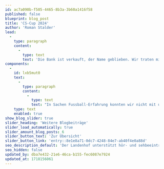 ```yaml
---
id: ac7a090b-f505-4465-8b3a-3b60a1416f58
published: false
blueprint: blog_post
title: 'CS-Cup 2024'
author: 'Roman Stalder'
lead:
  -
    type: paragraph
    content:
      -
        type: text
        text: 'Die Bank ist verkauft, der Name geblieben. Wir traten mit einer Mädchenmannschaft auf den Fussballplätzen in Brugg an und hofften auf einen trockenen Tag.'
components:
  -
    id: lxb5mut0
    text:
      -
        type: paragraph
        content:
          -
            type: text
            text: "In Sachen Fussball-Erfahrung konnten wir nicht mit unseren Gegnerinnen mithalten. Am Einsatz lag es nicht. Von Spiel zu Spiel gewöhnten sich unsere Spielerinnen an das physische Spiel der Gegnerinnen, entwickelten ein besseres taktisches Verständnis und es gelang ein besseres Zusammenspiel. Wir waren vor allem mit dem Verteidigen beschäftigt. Leider verletzte sich Torhüterin Desideria bei einer Abwehr unglücklich am Finger. Später fand man heraus, dass ein Knochen gebrochen war. Der ersehnte Sieg blieb aus und wir reisten nach dem ersten Spiel in der K.O.-Runde wieder heimwärts. Die Stimmung war trotzdem gut und die Spielerinnen bewiesen, dass sie gute Verliererinnen sind, mit Gegnerinnen und Mitspielerinnen gut umgehen können und Spass am Erlebnis CS-Cup haben. \_\_\_\_"
    type: text
    enabled: true
show_blog_slider: true
slider_heading: 'Weitere Blogbeiträge'
slider_load_automatically: true
slider_amount_blog_posts: 6
slider_button_text: 'Zur Übersicht'
slider_button_link: 'entry::8e1e8a71-0dc7-4248-84e7-ab40f4e0a88d'
seo_description_default: 'Der Landenhof unterstützt hör- und sehbeeinträchtigte Kinder & Jugendliche in ihrem selbstbestimmten Leben durch Förderung ihrer Fähigkeiten & Entwicklung'
seo_hidden: false
updated_by: dba7e432-21e6-46ca-b155-fec6087e7924
updated_at: 1718156061
---
```

